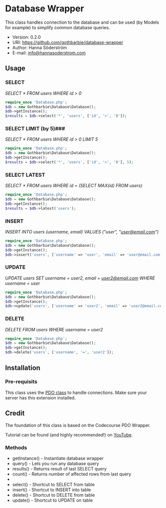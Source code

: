 Database Wrapper
================
This class handles connection to the database and can be used (by Models for example) to
simplify common database queries.

* Version: 0.2.0
* URI: https://github.com/gothbarbie/database-wrapper
* Author: Hanna Söderström
* E-mail: info@hannasoderstrom.com

## Usage ##

### SELECT ###
*SELECT * FROM users WHERE id > 0*
```php
require_once 'Database.php';
$db = new Gothbarbie\Database\Database();
$db->getInstance();
$results = $db->select('*', 'users', ['id', '>', '0']);
```

### SELECT LIMIT (by 5)###
*SELECT * FROM users WHERE id > 0 LIMIT 5*
```php
require_once 'Database.php';
$db = new Gothbarbie\Database\Database();
$db->getInstance();
$results = $db->select('*', 'users', ['id', '>', '0'], 5);
```

### SELECT LATEST ###
*SELECT * FROM users WHERE id = (SELECT MAX(id) FROM users)*
```php
require_once 'Database.php';
$db = new Gothbarbie\Database\Database();
$db->getInstance();
$results = $db->latest('users');
```

### INSERT ###
*INSERT INTO users (username, email) VALUES ("user", "user@email.com")*
```php
require_once 'Database.php';
$db = new Gothbarbie\Database\Database();
$db->getInstance();
$db->insert('users', ['username' => 'user', 'email' => 'user@email.com']);
```

### UPDATE ###
*UPDATE users SET username = user2, email = user2@email.com WHERE username = user*
```php
require_once 'Database.php';
$db = new Gothbarbie\Database\Database();
$db->getInstance();
$db->update('users', ['username' => 'user2', 'email' => 'user2@email.com'], ['username', '=', 'user']);
```

### DELETE ###
*DELETE FROM users WHERE username = user2*
```php
require_once 'Database.php';
$db = new Gothbarbie\Database\Database();
$db->getInstance();
$db->delete('users', ['username', '=', 'user2']);
```

## Installation ##

### Pre-requisits ###
This class uses the [PDO class](http://php.net/manual/en/class.pdo.php) to handle connections. Make sure your server has this extension installed.

## Credit ##
The foundation of this class is based on the Codecourse PDO Wrapper.

Tutorial can be found (and highly recommended!) on [YouTube](https://www.youtube.com/watch?v=3_alwb6Twiw&list=PLfdtiltiRHWF5Rhuk7k4UAU1_yLAZzhWc&index=7).


### Methods ###
*  getInstance() - Instantiate database wrapper
*  query()       - Lets you run any database query
*  results()     - Returns result of last SELECT query
*  count()       - Returns number of affected rows from last query
*
*  select()      - Shortcut to SELECT from table
*  insert()      - Shortcut to INSERT into table
*  delete()      - Shortcut to DELETE from table
*  update()      - Shortcut to UPDATE on table
